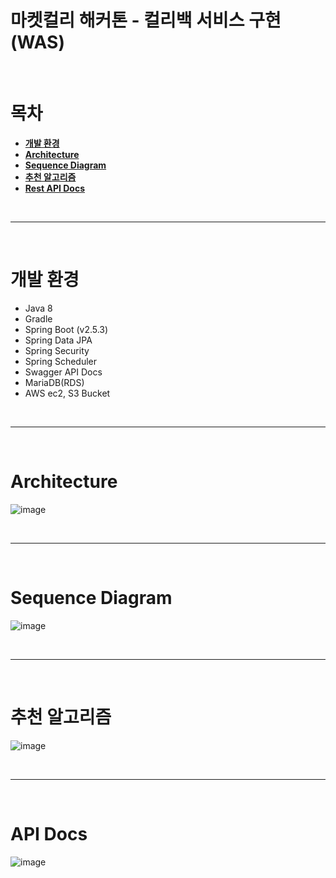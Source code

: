 # **마켓컬리 해커톤 - 컬리백 서비스 구현(WAS)**

<br>

# 목차
* **[개발 환경](#개발-환경)**
* **[Architecture](#Architecture)**
* **[Sequence Diagram](#Sequence-Diagram)**
* **[추천 알고리즘](#추천-알고리즘)**
* **[Rest API Docs](#Rest-API-Docs)**

<br><hr><br>

# 개발 환경
* Java 8
* Gradle
* Spring Boot (v2.5.3)
* Spring Data JPA
* Spring Security
* Spring Scheduler
* Swagger API Docs
* MariaDB(RDS)
* AWS ec2, S3 Bucket

<br><hr><br>

# Architecture
![image](https://user-images.githubusercontent.com/97106584/187214963-11cb4f00-81a0-45a5-b996-3654c2fea8a7.png)

<br><hr><br>

# Sequence Diagram
![image](https://user-images.githubusercontent.com/97106584/187216435-90ca0d5f-853d-4113-bdda-5b754d418231.png)

<br><hr><br>

# 추천 알고리즘
![image](https://user-images.githubusercontent.com/97106584/187217414-97d8e73a-8492-474c-a289-9a3c85cb3360.png)

<br><hr><br>

# API Docs
![image](https://user-images.githubusercontent.com/97106584/187218526-9f0beb62-efff-4092-9400-1bfb161682ae.png)
